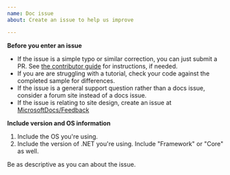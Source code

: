 ```yaml
---
name: Doc issue
about: Create an issue to help us improve

---
```


**Before you enter an issue**

- If the issue is a simple typo or similar correction, you can just submit a PR. See [the contributor guide](https://docs.microsoft.com/contribute/#quick-edits-to-existing-documents) for instructions, if needed.
- If you are are struggling with a tutorial, check your code against the completed sample for differences.
- If the issue is a general support question rather than a docs issue, consider a forum site instead of a docs issue.
- If the issue is relating to site design, create an issue at [MicrosoftDocs/Feedback](https://github.com/MicrosoftDocs/Feedback/Issues/new/choose)

**Include version and OS information**
1. Include the OS you're using.
1. Include the version of .NET you're using. Include "Framework" or "Core" as well.

Be as descriptive as you can about the issue.
